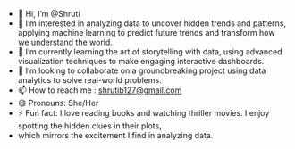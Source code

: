 - 👋 Hi, I’m @Shruti
- 👀 I’m interested in analyzing data to uncover hidden trends and patterns, applying machine learning to predict future trends and transform how we understand the world.
- 🌱 I’m currently learning the art of storytelling with data, using advanced visualization techniques to make engaging interactive dashboards.
- 💞️ I’m looking to collaborate on a groundbreaking project using data analytics to solve real-world problems.
- 📫 How to reach me : shrutib127@gmail.com
- 😄 Pronouns: She/Her
- ⚡ Fun fact: I love reading books and watching thriller movies. I enjoy spotting the hidden clues in their plots,
-    which mirrors the excitement I find in analyzing data.

<!---
shrub127/shrub127 is a ✨ special ✨ repository because its `README.md` (this file) appears on your GitHub profile.
You can click the Preview link to take a look at your changes.
--->
